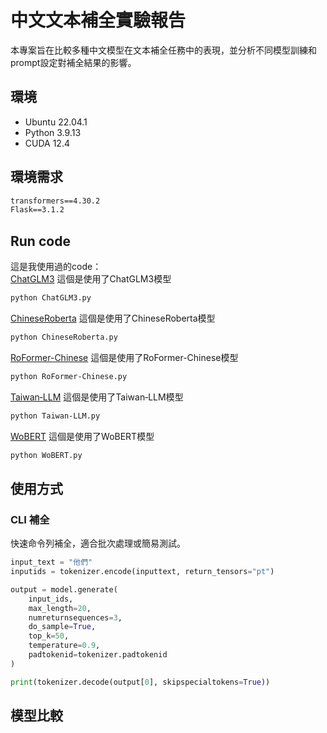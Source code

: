 # 中文文本補全實驗報告

本專案旨在比較多種中文模型在文本補全任務中的表現，並分析不同模型訓練和prompt設定對補全結果的影響。

## 環境
- Ubuntu 22.04.1
- Python 3.9.13
- CUDA 12.4

## 環境需求
```txt
transformers==4.30.2
Flask==3.1.2
```

## Run code
這是我使用過的code：<br>
[ChatGLM3](https://github.com/marcoleung052/113.3_holiday/blob/6c24be4ab5bb1daf136aa98c94cebcb1f6301cd5/ChatGLM3.py "游標顯示") 這個是使用了ChatGLM3模型<br>
```txt
python ChatGLM3.py
```
[ChineseRoberta](https://github.com/marcoleung052/113.3_holiday/blob/6c24be4ab5bb1daf136aa98c94cebcb1f6301cd5/ChineseRoberta.py "游標顯示") 這個是使用了ChineseRoberta模型<br>
```txt
python ChineseRoberta.py
```

[RoFormer-Chinese](https://github.com/marcoleung052/113.3_holiday/blob/6c24be4ab5bb1daf136aa98c94cebcb1f6301cd5/RoFormer-Chinese.py "游標顯示") 這個是使用了RoFormer-Chinese模型<br>
```txt
python RoFormer-Chinese.py
```

[Taiwan‑LLM](https://github.com/marcoleung052/113.3_holiday/blob/6c24be4ab5bb1daf136aa98c94cebcb1f6301cd5/Taiwan%E2%80%91LLM.py "游標顯示") 這個是使用了Taiwan‑LLM模型<br>
```txt
python Taiwan‑LLM.py
```

[WoBERT](https://github.com/marcoleung052/113.3_holiday/blob/6c24be4ab5bb1daf136aa98c94cebcb1f6301cd5/WoBERT.py "游標顯示") 這個是使用了WoBERT模型<br>
```txt
python WoBERT.py
```

## 使用方式
### CLI 補全
快速命令列補全，適合批次處理或簡易測試。
```python
input_text = "他們"
inputids = tokenizer.encode(inputtext, return_tensors="pt")

output = model.generate(
    input_ids,
    max_length=20,
    numreturnsequences=3,
    do_sample=True,
    top_k=50,
    temperature=0.9,
    padtokenid=tokenizer.padtokenid
)

print(tokenizer.decode(output[0], skipspecialtokens=True))
```

## 模型比較
